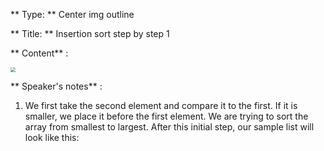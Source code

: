 ** Type: **  Center img outline

** Title: **  Insertion sort step by step 1


** Content** :

<img src="https://i.imgur.com/txZo0zv.png" style="zoom:50%;" />


** Speaker's notes** :

1. We first take the second element and compare it to the first. If it is smaller, we place it before the first element. We are trying to sort the array from smallest to largest. After this initial step, our sample list will look like this: